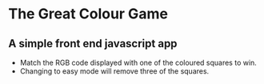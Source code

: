 # The Great Colour Game

## A simple front end javascript app

* Match the RGB code displayed with one of the coloured squares to win.
* Changing to easy mode will remove three of the squares.